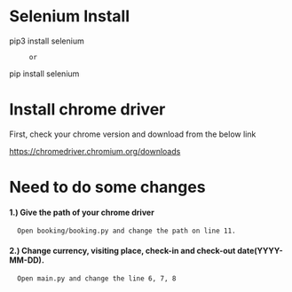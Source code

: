 # Selenium Install

pip3 install selenium 

         or
pip install selenium

# Install chrome driver
First, check your chrome version and download from the below link

https://chromedriver.chromium.org/downloads


# Need to do some changes
#### 1.) Give the path of your chrome driver
      Open booking/booking.py and change the path on line 11.
#### 2.) Change currency, visiting place, check-in and check-out date(YYYY-MM-DD).
      Open main.py and change the line 6, 7, 8
